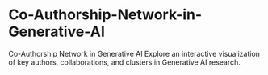 # Co-Authorship-Network-in-Generative-AI
 Co-Authorship Network in Generative AI  Explore an interactive visualization of key authors, collaborations, and clusters in Generative AI research.
